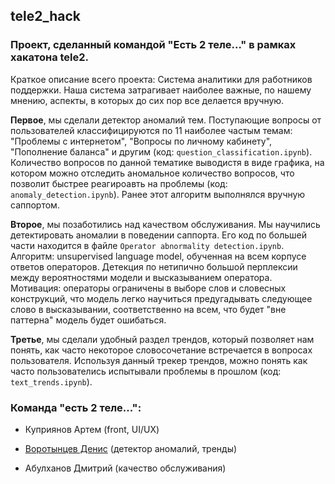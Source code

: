 ## tele2_hack

### Проект, сделанный командой "Есть 2 теле..." в рамках хакатона tele2.

Краткое описание всего проекта: Система аналитики для работников поддержки. Наша система затрагивает наиболее важные, по нашему мнению, аспекты, в которых до сих пор все делается вручную. 

**Первое**, мы сделали детектор аномалий тем. Поступающие вопросы от пользователей классифицируются по 11 наиболее частым темам: "Проблемы с интернетом", "Вопросы по личному кабинету", "Пополнение баланса" и другим (код: `question_classification.ipynb`). Количество вопросов по данной тематике выводистя в виде графика, на котором можно отследить аномальное количество вопросов, что позволит быстрее реагироавть на проблемы (код: `anomaly_detection.ipynb`). Ранее этот алгоритм выполнялся вручную саппортом. 

**Второе**, мы позаботились над качеством обслуживания. Мы научились детектировать аномалии в поведении саппорта. Его код по большей части находится в файле `Operator abnormality detection.ipynb`. 
 <br> Алгоритм: unsupervised language model, обученная на всем корпусе ответов операторов. Детекция по нетипично большой перплексии между вероятностями модели и высказыванием оператора.</br>
  Мотивация: операторы ограничены в выборе слов и словесных конструкций, что модель легко научиться предугадывать следующее слово в высказывании, соответственно на всем, что будет "вне паттерна" модель будет ошибаться.

**Третье**, мы сделали удобный раздел трендов, который позволяет нам понять, как часто некоторое словосочетание встречается в вопросах пользователя. Используя данный трекер трендов, можно понять как часто пользователись испытывали проблемы в прошлом (код: `text_trends.ipynb`).


### Команда "есть 2 теле...":

* Куприянов Артем (front, UI/UX)

* [Воротынцев Денис](https://www.linkedin.com/in/denis-vorotyntsev/) (детектор аномалий, тренды)

* Абулханов Дмитрий (качество обслуживания)

